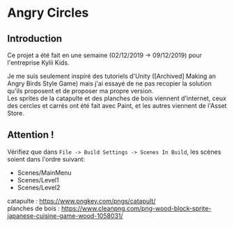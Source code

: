 # Angry Circles

## Introduction

Ce projet a été fait en une semaine (02/12/2019 -> 09/12/2019) pour l'entreprise Kylii Kids.

Je me suis seulement inspiré des tutoriels d'Unity ([Archived] Making an Angry Birds Style Game) mais j'ai 
essayé de ne pas recopier la solution qu'ils proposent et de proposer ma propre version.  
Les sprites de la catapulte et des planches de bois viennent d'internet, ceux des cercles et carrés ont été fait avec Paint,
et les autres viennent de l'Asset Store.

## Attention !

Vérifiez que dans `File -> Build Settings -> Scenes In Build`, les scènes soient dans l'ordre suivant:
- Scenes/MainMenu
- Scenes/Level1
- Scenes/Level2












catapulte : https://www.pngkey.com/pngs/catapult/  
planches de bois : https://www.cleanpng.com/png-wood-block-sprite-japanese-cuisine-game-wood-1058031/
